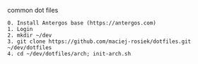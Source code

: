 common dot files

    0. Install Antergos base (https://antergos.com)
    1. Login
    2. mkdir ~/dev
    3. git clone https://github.com/maciej-rosiek/dotfiles.git ~/dev/dotfiles
    4. cd ~/dev/dotfiles/arch; init-arch.sh
